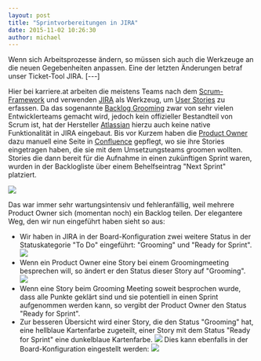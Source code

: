 ```yaml
---
layout: post
title: "Sprintvorbereitungen in JIRA"
date: 2015-11-02 10:26:30
author: michael
---
```

Wenn sich Arbeitsprozesse ändern, so müssen sich auch die Werkzeuge an die neuen Gegebenheiten anpassen. Eine der letzten Änderungen betraf unser Ticket-Tool JIRA.
[---]

Hier bei karriere.at arbeiten die meistens Teams nach dem [Scrum-Framework](https://de.wikipedia.org/wiki/Scrum) und verwenden <a href="https://de.atlassian.com/software/jira">JIRA</a> als Werkzeug, um [User Stories](https://de.wikipedia.org/wiki/Scrum#User_Story) zu erfassen. Da das sogenannte [Backlog Grooming](https://de.wikipedia.org/wiki/Scrum#Product_Backlog_Refinement) zwar von sehr vielen Entwicklerteams gemacht wird, jedoch kein offizieller Bestandteil von Scrum ist, hat der Hersteller [Atlassian](https://de.wikipedia.org/wiki/Atlassian) hierzu auch keine native Funktionalität in JIRA eingebaut.
Bis vor Kurzem haben die [Product Owner](https://de.wikipedia.org/wiki/Scrum#Product_Owner) dazu manuell eine Seite in <a href="https://de.wikipedia.org/wiki/Confluence_(Atlassian)">Confluence</a> gepflegt, wo sie ihre Stories eingetragen haben, die sie mit dem Umsetzungsteams groomen wollten. Stories die dann bereit für die Aufnahme in einen zukünftigen Sprint waren, wurden in der Backlogliste über einem Behelfseintrag "Next Sprint" platziert.

![](//kcdn.at/dev-blog/images/sprintvorbereitungen-jira/jira-next-sprint.png)

Das war immer sehr wartungsintensiv und fehleranfällig, weil mehrere Product Owner sich (momentan noch) ein Backlog teilen. Der elegantere Weg, den wir nun eingeführt haben sieht so aus:
* Wir haben in JIRA in der Board-Konfiguration zwei weitere Status in der Statuskategorie "To Do" eingeführt: "Grooming" und "Ready for Sprint". ![](//kcdn.at/dev-blog/images/sprintvorbereitungen-jira/jira-new-states.png)
* Wenn ein Product Owner eine Story bei einem Groomingmeeting besprechen will, so ändert er den Status dieser Story auf "Grooming". ![](//kcdn.at/dev-blog/images/sprintvorbereitungen-jira/jira-set-status.png)
* Wenn eine Story beim Grooming Meeting soweit besprochen wurde, dass alle Punkte geklärt sind und sie potentiell in einen Sprint aufgenommen werden kann, so vergibt der Product Owner den Status "Ready for Sprint".
* Zur besseren Übersicht wird einer Story, die den Status "Grooming" hat, eine hellblaue Kartenfarbe zugeteilt, einer Story mit dem Status "Ready for Sprint" eine dunkelblaue Kartenfarbe. ![](//kcdn.at/dev-blog/images/sprintvorbereitungen-jira/jira-card-colors-example.png) Dies kann ebenfalls in der Board-Konfiguration eingestellt werden: ![](//kcdn.at/dev-blog/images/sprintvorbereitungen-jira/jira-card-colors.png)